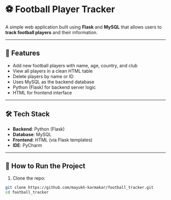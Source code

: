 # ⚽ Football Player Tracker

A simple web application built using **Flask** and **MySQL** that allows users to **track football players** and their information.

---

## 📌 Features

- Add new football players with name, age, country, and club
- View all players in a clean HTML table
- Delete players by name or ID
- Uses MySQL as the backend database
- Python (Flask) for backend server logic
- HTML for frontend interface

---

## 🛠️ Tech Stack

- **Backend**: Python (Flask)
- **Database**: MySQL
- **Frontend**: HTML (via Flask templates)
- **IDE**: PyCharm

---

## 🚀 How to Run the Project

1. Clone the repo:

```bash
git clone https://github.com/mayukh-karmakar/football_tracker.git
cd football_tracker
